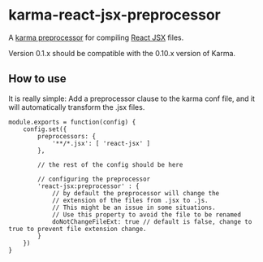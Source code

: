 karma-react-jsx-preprocessor
============================

A [karma preprocessor](http://karma-runner.github.io/) for compiling
[React JSX](http://facebook.github.io/react/) files.

Version 0.1.x should be compatible with the 0.10.x version of Karma.

How to use
----------

It is really simple: Add a preprocessor clause to the karma conf file, and it
will automatically transform the .jsx files.

	module.exports = function(config) {
		config.set({
			preprocessors: {
				'**/*.jsx': [ 'react-jsx' ]
			},

			// the rest of the config should be here

			// configuring the preprocessor
			'react-jsx:preprocessor' : {
		        // by default the preprocessor will change the 
		        // extension of the files from .jsx to .js.
		        // This might be an issue in some situations.
		        // Use this property to avoid the file to be renamed
		        doNotChangeFileExt: true // default is false, change to true to prevent file extension change.
		    }
		})
	}
